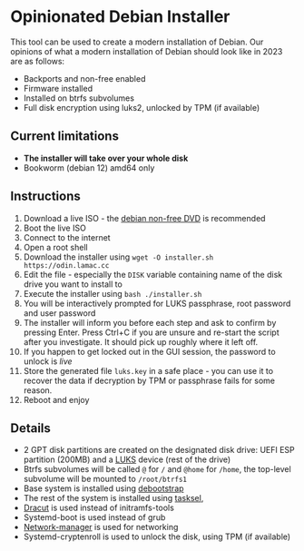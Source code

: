 # Opinionated Debian Installer

This tool can be used to create a modern installation of Debian. Our opinions of what a modern installation of Debian should look like in 2023 are as follows:

 - Backports and non-free enabled
 - Firmware installed
 - Installed on btrfs subvolumes
 - Full disk encryption using luks2, unlocked by TPM (if available)
  
## Current limitations

 - **The installer will take over your whole disk**
 - Bookworm (debian 12) amd64 only

## Instructions
 
 1. Download a live ISO - the [debian non-free DVD](https://cdimage.debian.org/cdimage/unofficial/non-free/cd-including-firmware/current-live/amd64/iso-hybrid/) is recommended
 2. Boot the live ISO
 3. Connect to the internet
 4. Open a root shell
 5. Download the installer using `wget -O installer.sh https://odin.lamac.cc`
 6. Edit the file - especially the `DISK` variable containing name of the disk drive you want to install to
 7. Execute the installer using `bash ./installer.sh`
 8. You will be interactively prompted for LUKS passphrase, root password and user password
 9. The installer will inform you before each step and ask to confirm by pressing Enter. Press Ctrl+C if you are unsure and re-start the script after you investigate. It should pick up roughly where it left off. 
 10. If you happen to get locked out in the GUI session, the password to unlock is _live_
 10. Store the generated file `luks.key` in a safe place - you can use it to recover the data if decryption by TPM or passphrase fails for some reason.
 11. Reboot and enjoy

## Details

- 2 GPT disk partitions are created on the designated disk drive: UEFI ESP partition (200MB) and a [LUKS](https://cryptsetup-team.pages.debian.net/cryptsetup/README.Debian.html) device (rest of the drive)
- Btrfs subvolumes will be called `@` for `/` and `@home` for `/home`, the top-level subvolume will be mounted to `/root/btrfs1`
- Base system is installed using [debootstrap](https://wiki.debian.org/Debootstrap)
- The rest of the system is installed using [tasksel](https://wiki.debian.org/tasksel),
- [Dracut](https://github.com/dracutdevs/dracut/wiki/) is used instead of initramfs-tools
- Systemd-boot is used instead of grub
- [Network-manager](https://wiki.debian.org/NetworkManager) is used for networking
- Systemd-cryptenroll is used to unlock the disk, using TPM (if available)
